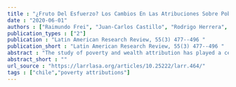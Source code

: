 ```yaml
---
title : "¿Fruto Del Esfuerzo? Los Cambios En Las Atribuciones Sobre Pobreza y Riqueza En Chile Entre 1996 y 2015"
date : "2020-06-01"
authors : ["Raimundo Frei", "Juan-Carlos Castillo", "Rodrigo Herrera", "Jose Ignacio Suarez"]
publication_types : ["2"]
publication : "Latin American Research Review, 55(3) 477--496 "
publication_short : "Latin American Research Review, 55(3) 477--496 "
abstract : "The study of poverty and wealth attribution has played a central role in the literature on the justification of social inequalities. Research on this topic has examined the extent to which individualistic versus structural reasons are used to explain why some people reach advantaged or disadvantaged positions in comparison to the rest of the population. This article attempts to explain how these reasons have changed over time in Chile, which has experienced vast economic transformation yet has maintained income inequality. From two national surveys produced in 1996 and 2015, descriptive results show that individualistic attributions for poverty and wealth (e.g., personal initiative) have increased and structural reasons (e.g., unemployment, economic policy) have declined. Latent class analysis (LCA) offers a second reading of the data, demonstrating that the decline of structural attributions is related to an increase in people choosing both individualistic and structural reasons for explaining poverty and wealth. Those changes in attribution patterns are discussed within the frame of cultural and economic transformation in Chilean society. El estudio de las atribuciones de pobreza y riqueza ha tenido un rol central en la literatura sobre la justificacion de las desigualdades sociales. La investigacion en esta area ha explorado en que medida se usan razones individualistas versus estructuralistas para explicar por que ciertas personas logran posiciones mas precarias o aventajadas que el resto. En esa linea, este articulo busca dar cuenta de como cambian en el tiempo estas razones, en el contexto de una sociedad que ha tenido grandes transformaciones estructurales en las ultimas decadas, donde ademas se mantiene una alta desigualdad de ingresos, como es el caso de la sociedad chilena. Tomando dos encuestas con representatividad nacional de los anos 1996 y 2015, los resultados indican en un primer nivel descriptivo que han aumentado las atribuciones individualistas sobre el origen de la pobreza y la riqueza--tales como la falta de esfuerzo y la iniciativa personal--y que han bajado las razones de caracter estructural--como el desempleo o las politicas economicas--. No obstante, a traves de un analisis de clases latentes (LCA), se ofrece una segunda aproximacion mas matizada a este fenomeno, mostrando que la baja de atribuciones estructurales se asocia al aumento de personas que atribuyen tanto razones individualistas como estructurales a la pobreza y riqueza, predominando una combinacion de ambas a la hora de significar estos hechos. Estos cambios en los patrones de atribucion se discuten en el marco de las transformaciones economicas y culturales de la sociedad chilena."
abstract_short : ""
url_source : "https://larrlasa.org/articles/10.25222/larr.464/"
tags : ["chile","poverty attributions"]
---
```

